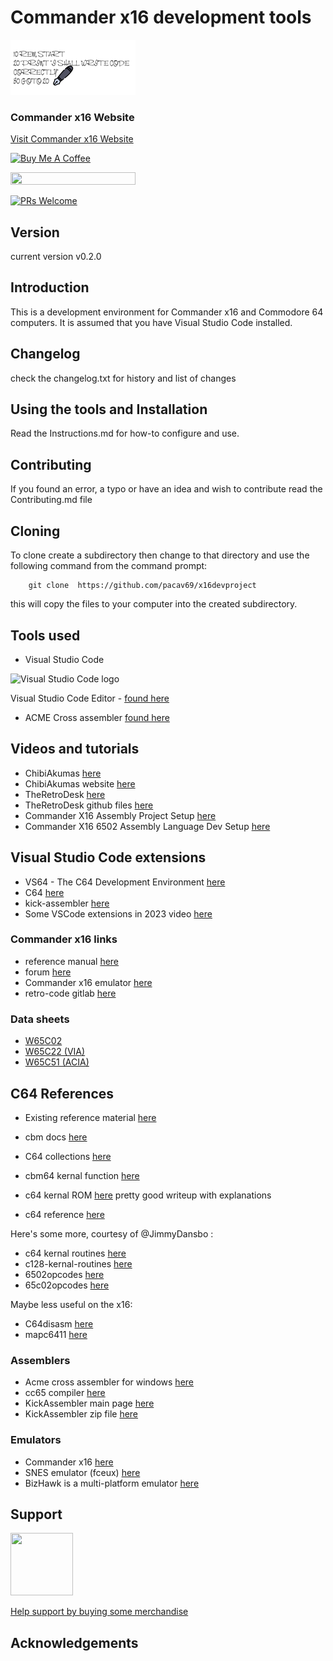 # Commander x16  development tools


![Writing code title](images/writingcodecropped200.png)
### Commander x16 Website
[Visit Commander x16 Website](https://www.commanderx16.com/)

<a href="https://www.buymeacoffee.com/cavtronics" target="_blank"><img src="https://cdn.buymeacoffee.com/buttons/v2/default-yellow.png" alt="Buy Me A Coffee" style="height: 60px !important;width: 217px !important;" ></a>

 <a href="https://www.buymeacoffee.com/cavtronics" title="Donate to my libraries using BuyMeACoffee"><img src="https://img.shields.io/badge/buy%20me%20a%20coffee-donate-orange.svg?logo=buy-me-a-coffee&logoColor=FFDD00" style="height: 20px !important;width: 200px !important;" ></a>

[![PRs Welcome](https://img.shields.io/badge/PRs-welcome-brightgreen.svg?style=flat-square)](https://makeapullrequest.com)

## Version

current version v0.2.0

## Introduction

This is a development environment for Commander x16 and Commodore 64 computers.
It is assumed that you have Visual Studio Code installed.

## Changelog

check the changelog.txt for history and list of changes

## Using the tools and Installation

Read the Instructions.md for how-to configure and use.

## Contributing

If you found an error, a typo or have an idea and wish to contribute
read the Contributing.md file

## Cloning

To clone create a subdirectory then change to that directory and use the following command from the command prompt:

        git clone  https://github.com/pacav69/x16devproject

this will copy the files to your computer into the created subdirectory.

## Tools used

* Visual Studio Code
<img src="https://visualstudio.microsoft.com/wp-content/uploads/2019/09/vs-code-responsive-01-1.png" alt="Visual Studio Code logo" style="height: 50px; width:60px;"/>

Visual Studio Code Editor - [found here](https://code.visualstudio.com/)

* ACME Cross assembler [found here](https://csdb.dk/release/?id=193302)

## Videos and tutorials

* ChibiAkumas  [here](https://www.youtube.com/@ChibiAkumas)
* ChibiAkumas website [here](https://www.assemblytutorial.com/)
* TheRetroDesk [here](https://www.youtube.com/watch?v=gqwIzbT_WFU&ab_channel=TheRetroDesk)
* TheRetroDesk github files  [here](https://github.com/SlithyMatt/x16-assembly-tutorial)
* Commander X16 Assembly Project Setup [here](https://www.youtube.com/watch?v=V2vGiIqDXkA&ab_channel=JestinStoffel)
* Commander X16 6502 Assembly Language Dev Setup [here](https://www.youtube.com/watch?v=oz3E6pGU2KE&ab_channel=Spriteworx)

## Visual Studio Code extensions

* VS64 - The C64 Development Environment  [here](https://marketplace.visualstudio.com/items?itemName=rosc.vs64)
 * C64 [here](https://marketplace.visualstudio.com/items?itemName=gverduci.c64basicv2)
 * kick-assembler [here](https://marketplace.visualstudio.com/items?itemName=paulhocker.kick-assembler-vscode-ext)
* Some VSCode extensions in 2023 video [here](https://www.youtube.com/watch?v=DNf6Bu7z4vw&ab_channel=DevtipsbyMoHo)

### Commander x16 links

* reference  manual [here](https://github.com/x16community/x16-docs)
* forum [here](https://www.commanderx16.com/forum)
* Commander x16 emulator [here](https://github.com/x16community/x16-emulator)
* retro-code  gitlab [here](https://gitlab.com/retro-coder/commanderx16)

### Data sheets

* [W65C02](https://eater.net/datasheets/w65c02s.pdf)
* [W65C22 (VIA)](https://eater.net/datasheets/w65c22.pdf)
* [W65C51 (ACIA)](https://eater.net/datasheets/w65c51n.pdf)

## C64 References

* Existing reference material [here](https://github.com/X16Community/x16-docs/issues/83)
* cbm docs [here](https://sta.c64.org/cbmdocs.html)
 * C64 collections [here](https://www.lyonlabs.org/commodore/onrequest/collections.html)

* cbm64 kernal function  [here](http://sta.c64.org/cbm64krnfunc.html)
* c64 kernal ROM  [here](https://c64os.com/post/c64kernalrom) pretty good writeup with explanations
* c64 reference  [here](https://www.pagetable.com/c64ref/kernal/)

Here's some more, courtesy of @JimmyDansbo :

* c64 kernal routines [here](https://www1.cx16.dk/c64-kernal-routines/)
* c128-kernal-routines [here](https://www1.cx16.dk/c128-kernal-routines/)
* 6502opcodes [here](http://6502.org/tutorials/6502opcodes.html)
* 65c02opcodes [here](http://www.6502.org/tutorials/65c02opcodes.html)

Maybe less useful on the x16:

* C64disasm [here](https://www.pagetable.com/c64ref/c64disasm/)
* mapc6411 [here](https://project64.c64.org/Software/mapc6411.txt)

### Assemblers

* Acme cross assembler for windows [here](https://sourceforge.net/projects/acme-crossass/files/win32/acme0.97win.zip/download)
* cc65 compiler [here](https://cc65.github.io/)
* KickAssembler main page [here]( http://theweb.dk/KickAssembler/Main.html#frontpage)
* KickAssembler zip file [here](http://www.theweb.dk/KickAssembler/KickAssembler.zip)

### Emulators

* Commander x16 [here](https://github.com/x16community/x16-emulator)
* SNES emulator (fceux) [here](https://fceux.com/web/home.html)
* BizHawk is a multi-platform emulator  [here](https://tasvideos.org/Bizhawk)

## Support

<img src="https://vangogh.teespring.com/v3/image/SugZ-DRGZXUTuSzfrFtaOU3TAUQ/800/800.jpg" width="100px"  height="100px">

[Help support by buying some merchandise](https://cavtronics-3.creator-spring.com/)

## Acknowledgements
